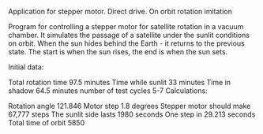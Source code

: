 
Application for stepper motor. Direct drive. On orbit rotation imitation


Program for controlling a stepper motor for satellite rotation in a vacuum chamber.
It simulates the passage of a satellite under the sunlit conditions on orbit. When the sun hides behind the Earth - it returns to the previous state.
The start is when the sun rises, the end is when the sun sets.

Initial data:

Total rotation time 97.5 minutes
Time while sunlit 33 minutes
Time in shadow 64.5 minutes
number of test cycles 5-7
Calculations:

Rotation angle 121.846
Motor step 1.8 degrees
Stepper motor should make 67,777 steps
The sunlit side lasts 1980 seconds
One step in 29.213 seconds
Total time of orbit 5850